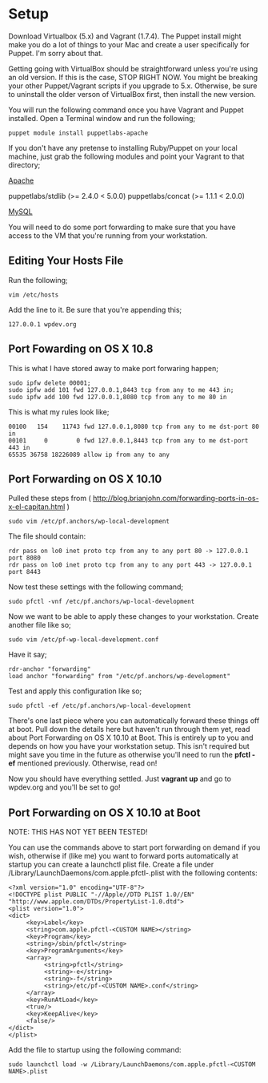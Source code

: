 # Setup


Download Virtualbox (5.x) and Vagrant (1.7.4). The Puppet install might make you do a lot of things to your Mac and create a user specifically for Puppet. I'm sorry about that. 

Getting going with VirtualBox should be straightforward unless you're using an old version. If this is the case, STOP RIGHT NOW. You might be breaking your other Puppet/Vagrant scripts if you upgrade to 5.x. Otherwise, be sure to uninstall the older verson of VirtualBox first, then install the new version.

You will run the following command once you have Vagrant and Puppet installed. Open a Terminal window and run the following;

```
puppet module install puppetlabs-apache
```

If you don't have any pretense to installing Ruby/Puppet on your local machine, just grab the following modules and point your Vagrant to that directory;


[Apache](https://forge.puppetlabs.com/puppetlabs/apache)

puppetlabs/stdlib (>= 2.4.0 < 5.0.0)
puppetlabs/concat (>= 1.1.1 < 2.0.0)


[MySQL](https://forge.puppetlabs.com/puppetlabs/mysql)


You will need to do some port forwarding to make sure that you have access to the VM that you're running from your workstation.

## Editing Your Hosts File

Run the following;

```
vim /etc/hosts
```

Add the line to it. Be sure that you're appending this;

```
127.0.0.1 wpdev.org
```

## Port Fowarding on OS X 10.8

This is what I have stored away to make port forwaring happen;

```
sudo ipfw delete 00001;
sudo ipfw add 101 fwd 127.0.0.1,8443 tcp from any to me 443 in;
sudo ipfw add 100 fwd 127.0.0.1,8080 tcp from any to me 80 in
```

This is what my rules look like;

```
00100   154    11743 fwd 127.0.0.1,8080 tcp from any to me dst-port 80 in
00101     0        0 fwd 127.0.0.1,8443 tcp from any to me dst-port 443 in
65535 36758 18226089 allow ip from any to any
```

## Port Forwarding on OS X 10.10

Pulled these steps from ( http://blog.brianjohn.com/forwarding-ports-in-os-x-el-capitan.html )

```
sudo vim /etc/pf.anchors/wp-local-development
```

The file should contain:


```
rdr pass on lo0 inet proto tcp from any to any port 80 -> 127.0.0.1 port 8080
rdr pass on lo0 inet proto tcp from any to any port 443 -> 127.0.0.1 port 8443
``` 


Now test these settings with the following command;

```
sudo pfctl -vnf /etc/pf.anchors/wp-local-development
```

Now we want to be able to apply these changes to your workstation. Create another file like so;

```
sudo vim /etc/pf-wp-local-development.conf
```

Have it say;


```
rdr-anchor "forwarding"
load anchor "forwarding" from "/etc/pf.anchors/wp-development"
```


Test and apply this configuration like so;

```
sudo pfctl -ef /etc/pf.anchors/wp-local-development
```

There's one last piece where you can automatically forward these things off at boot. Pull down the details here but haven't run through them yet, read about Port Forwarding on OS X 10.10 at Boot. This is entirely up to you and depends on how you have your workstation setup. This isn't required but might save you time in the future as otherwise you'll need to run the **pfctl -ef** mentioned previously. Otherwise, read on!

Now you should have everything settled. Just **vagrant up** and go to wpdev.org and you'll be set to go!

## Port Forwarding on OS X 10.10 at Boot


NOTE: THIS HAS NOT YET BEEN TESTED!

You can use the commands above to start port forwarding on demand if you wish, otherwise if (like me) you want to forward ports automatically at startup you can create a launchctl plist file. Create a file under /Library/LaunchDaemons/com.apple.pfctl-.plist with the following contents: 
```
<?xml version="1.0" encoding="UTF-8"?>
<!DOCTYPE plist PUBLIC "-//Apple//DTD PLIST 1.0//EN" "http://www.apple.com/DTDs/PropertyList-1.0.dtd">
<plist version="1.0">
<dict>
     <key>Label</key>
     <string>com.apple.pfctl-<CUSTOM NAME></string>
     <key>Program</key>
     <string>/sbin/pfctl</string>
     <key>ProgramArguments</key>
     <array>
          <string>pfctl</string>
          <string>-e</string>
          <string>-f</string>
          <string>/etc/pf-<CUSTOM NAME>.conf</string>
     </array>
     <key>RunAtLoad</key>
     <true/>
     <key>KeepAlive</key>
     <false/>
</dict>
</plist>
```

Add the file to startup using the following command:

```
sudo launchctl load -w /Library/LaunchDaemons/com.apple.pfctl-<CUSTOM NAME>.plist
```
